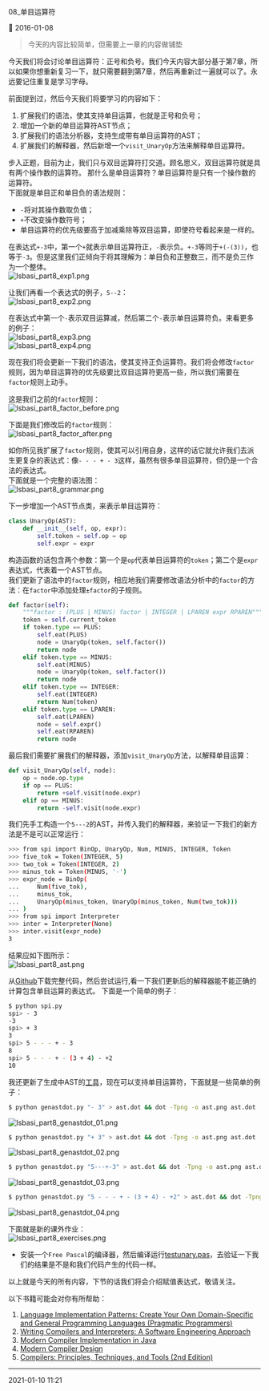 08_单目运算符

📅 2016-01-08  

> 今天的内容比较简单，但需要上一章的内容做铺垫  

今天我们将会讨论单目运算符：正号和负号。我们今天内容大部分基于第7章，所以如果你想重新复习一下，就只需要翻到第7章，然后再重新过一遍就可以了。永远要记住重复是学习字母。  

前面提到过，然后今天我们将要学习的内容如下：  
1. 扩展我们的语法，使其支持单目运算，也就是正号和负号；  
2. 增加一个新的单目运算符AST节点；  
3. 扩展我们的语法分析器，支持生成带有单目运算符的AST；
4. 扩展我们的解释器，然后新增一个`visit_UnaryOp`方法来解释单目运算符。

步入正题，目前为止，我们只与双目运算符打交道。顾名思义，双目运算符就是具有两个操作数的运算符。 那什么是单目运算符？单目运算符是只有一个操作数的运算符。  
下面就是单目正和单目负的语法规则：  
- `-`将对其操作数取负值；  
- `+`不改变操作数符号；  
- 单目运算符的优先级要高于加减乘除等双目运算，即使符号看起来是一样的。  

在表达式`+-3`中，第一个`+`就表示单目运算符正，`-`表示负。`+-3`等同于`+(-(3))`，也等于`-3`。但是这里我们正倾向于将其理解为：单目负和正整数三，而不是负三作为一个整体。  
![lsbasi_part8_exp1.png](../_resources/lsbasi_part8_exp1.png)

让我们再看一个表达式的例子，`5--2`：  
![lsbasi_part8_exp2.png](../_resources/lsbasi_part8_exp2.png)  

在表达式中第一个`-`表示双目运算减，然后第二个`-`表示单目运算符负。来看更多的例子：  
![lsbasi_part8_exp3.png](../_resources/lsbasi_part8_exp3.png)    
![lsbasi_part8_exp4.png](../_resources/lsbasi_part8_exp4.png)  

现在我们将会更新一下我们的语法，使其支持正负运算符。我们将会修改`factor`规则，因为单目运算符的优先级要比双目运算符更高一些，所以我们需要在`factor`规则上动手。  

这是我们之前的`factor`规则：    
![lsbasi_part8_factor_before.png](../_resources/lsbasi_part8_factor_before.png)  

下面是我们修改后的`factor`规则：  
![lsbasi_part8_factor_after.png](../_resources/lsbasi_part8_factor_after.png) 

如你所见我扩展了`factor`规则，使其可以引用自身，这样的话它就允许我们去派生更复杂的表达式：像`- - - + - 3`这样，虽然有很多单目运算符，但仍是一个合法的表达式。  
下面就是一个完整的语法图：  
![lsbasi_part8_grammar.png](../_resources/lsbasi_part8_grammar.png) 

下一步增加一个AST节点类，来表示单目运算符：  
```python
class UnaryOp(AST):
    def __init__(self, op, expr):
        self.token = self.op = op
        self.expr = expr
```

构造函数的话包含两个参数：第一个是`op`代表单目运算符的`token`；第二个是`expr`表达式，代表着一个AST节点。  
我们更新了语法中的`factor`规则，相应地我们需要修改语法分析中的`factor`的方法：在`factor`中添加处理`±factor`的子规则。  
```python
def factor(self):
    """factor : (PLUS | MINUS) factor | INTEGER | LPAREN expr RPAREN"""
    token = self.current_token
    if token.type == PLUS:
        self.eat(PLUS)
        node = UnaryOp(token, self.factor())
        return node
    elif token.type == MINUS:
        self.eat(MINUS)
        node = UnaryOp(token, self.factor())
        return node
    elif token.type == INTEGER:
        self.eat(INTEGER)
        return Num(token)
    elif token.type == LPAREN:
        self.eat(LPAREN)
        node = self.expr()
        self.eat(RPAREN)
        return node
```

最后我们需要扩展我们的解释器，添加`visit_UnaryOp`方法，以解释单目运算：  
```python
def visit_UnaryOp(self, node):
    op = node.op.type
    if op == PLUS:
        return +self.visit(node.expr)
    elif op == MINUS:
        return -self.visit(node.expr)
```

我们先手工构造一个`5---2`的AST，并传入我们的解释器，来验证一下我们的新方法是不是可以正常运行：  
```bash
>>> from spi import BinOp, UnaryOp, Num, MINUS, INTEGER, Token
>>> five_tok = Token(INTEGER, 5)
>>> two_tok = Token(INTEGER, 2)
>>> minus_tok = Token(MINUS, '-')
>>> expr_node = BinOp(
...     Num(five_tok),
...     minus_tok,
...     UnaryOp(minus_token, UnaryOp(minus_token, Num(two_tok)))
... )
>>> from spi import Interpreter
>>> inter = Interpreter(None)
>>> inter.visit(expr_node)
3
```  
结果应如下图所示：  
![lsbasi_part8_ast.png](../_resources/lsbasi_part8_ast.png) 

从[Github](https://github.com/rspivak/lsbasi/blob/master/part8/python/spi.py)下载完整代码，然后尝试运行,看一下我们更新后的解释器能不能正确的计算包含单目运算的表达式。
下面是一个简单的例子：  
```bash
$ python spi.py
spi> - 3
-3
spi> + 3
3
spi> 5 - - - + - 3
8
spi> 5 - - - + - (3 + 4) - +2
10
```

我还更新了生成中AST的[工具](https://github.com/rspivak/lsbasi/blob/master/part8/python/genastdot.py)，现在可以支持单目运算符，下面就是一些简单的例子： 
```bash
$ python genastdot.py "- 3" > ast.dot && dot -Tpng -o ast.png ast.dot
``` 
![lsbasi_part8_genastdot_01.png](../_resources/lsbasi_part8_genastdot_01.png)   


```bash
$ python genastdot.py "+ 3" > ast.dot && dot -Tpng -o ast.png ast.dot
``` 
![lsbasi_part8_genastdot_02.png](../_resources/lsbasi_part8_genastdot_02.png) 


```bash
$ python genastdot.py "5---+-3" > ast.dot && dot -Tpng -o ast.png ast.dot
``` 
![lsbasi_part8_genastdot_03.png](../_resources/lsbasi_part8_genastdot_03.png) 


```bash
$ python genastdot.py "5 - - - + - (3 + 4) - +2" > ast.dot && dot -Tpng -o ast.png ast.dot
``` 
![lsbasi_part8_genastdot_04.png](../_resources/lsbasi_part8_genastdot_04.png) 

下面就是新的课外作业：  
![lsbasi_part8_exercises.png](../_resources/lsbasi_part8_exercises.png) 

- 安装一个`Free Pascal`的编译器，然后编译运行[testunary.pas](https://github.com/rspivak/lsbasi/blob/master/part8/python/testunary.pas)，去验证一下我们的结果是不是和我们代码产生的代码一样。  

以上就是今天的所有内容，下节的话我们将会介绍赋值表达式，敬请关注。


以下书籍可能会对你有所帮助：  

1. [Language Implementation Patterns: Create Your Own Domain-Specific and General Programming Languages (Pragmatic Programmers)](http://www.amazon.com/gp/product/193435645X/ref=as_li_tl?ie=UTF8&camp=1789&creative=9325&creativeASIN=193435645X&linkCode=as2&tag=russblo0b-20&linkId=MP4DCXDV6DJMEJBL)  
2. [Writing Compilers and Interpreters: A Software Engineering Approach](http://www.amazon.com/gp/product/0470177071/ref=as_li_tl?ie=UTF8&camp=1789&creative=9325&creativeASIN=0470177071&linkCode=as2&tag=russblo0b-20&linkId=UCLGQTPIYSWYKRRM)  
3. [Modern Compiler Implementation in Java](http://www.amazon.com/gp/product/052182060X/ref=as_li_tl?ie=UTF8&camp=1789&creative=9325&creativeASIN=052182060X&linkCode=as2&tag=russblo0b-20&linkId=ZSKKZMV7YWR22NMW)  
4. [Modern Compiler Design](http://www.amazon.com/gp/product/1461446988/ref=as_li_tl?ie=UTF8&camp=1789&creative=9325&creativeASIN=1461446988&linkCode=as2&tag=russblo0b-20&linkId=PAXWJP5WCPZ7RKRD)  
5. [Compilers: Principles, Techniques, and Tools (2nd Edition)](http://www.amazon.com/gp/product/0321486811/ref=as_li_tl?ie=UTF8&camp=1789&creative=9325&creativeASIN=0321486811&linkCode=as2&tag=russblo0b-20&linkId=GOEGDQG4HIHU56FQ)   

-----  
2021-01-10 11:21